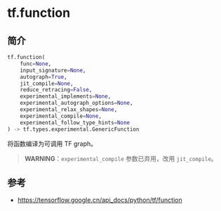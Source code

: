 # tf.function

## 简介

```python
tf.function(
    func=None,
    input_signature=None,
    autograph=True,
    jit_compile=None,
    reduce_retracing=False,
    experimental_implements=None,
    experimental_autograph_options=None,
    experimental_relax_shapes=None,
    experimental_compile=None,
    experimental_follow_type_hints=None
) -> tf.types.experimental.GenericFunction
```

将函数编译为可调用 TF graph。

> **WARNING**：`experimental_compile` 参数已弃用，改用 `jit_compile`。
> 

## 参考

- https://tensorflow.google.cn/api_docs/python/tf/function
